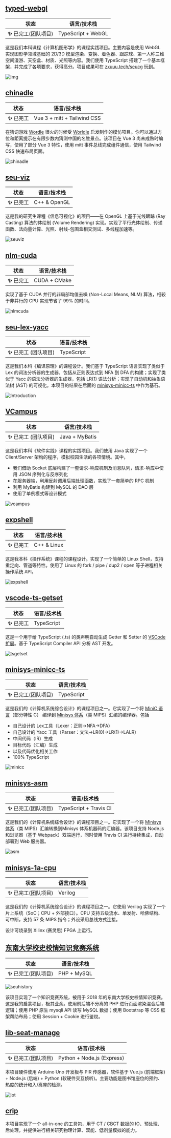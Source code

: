 ## [typed-webgl](https://github.com/z0gSh1u/typed-webgl)

| 状态                  | 语言/技术栈 |
| --------------------- | ----------- |
| **:sparkles:** 已完工(团队项目)  | TypeScript + WebGL   |

这是我们本科课程《计算机图形学》的课程实践项目。主要内容是使用 WebGL 实现图形学领域基础的 2D/3D 模型渲染、变换、着色器、跟踪球、第一人称三维空间漫游、天空盒、材质、光照等内容。我们使用 TypeScript 搭建了一个基本框架，并完成了各项要求，获得高分。项目成果可在 [zxuuu.tech/seucg](https://zxuuu.tech/seucg/) 玩到。

![img](./assets/webgl.png)


## [chinadle](https://github.com/z0gSh1u/chinadle)

| 状态                  | 语言/技术栈                 |
| --------------------- | --------------------------- |
| **:sparkles:** 已完工 | Vue 3 + mitt + Tailwind CSS |

在猜词游戏 [Wordle](https://www.powerlanguage.co.uk/wordle/) 很火的时候受 [Worldle](https://worldle.teuteuf.fr/) 启发制作的模仿项目。你可以通过方位和距离提示在有限步数内猜测中国的名胜景点。该项目在 Vue 3 尚未成熟时编写，使用了部分 Vue 3 特性，使用 mitt 事件总线完成组件通信，使用 Tailwind CSS 快速布局页面。

![chinadle](./assets/chinadle.png)



## [seu-viz](https://github.com/z0gSh1u/seu-viz)

| 状态                  | 语言/技术栈 |
| --------------------- | ----------- |
| **:sparkles:** 已完工 | C++ & OpenGL      |

这是我的研究生课程《信息可视化》的项目——在 OpenGL 上基于光线跟踪 (Ray Casting) 算法的体绘制 (Volume Rendering) 实现。实现了平行光体绘制、传递函数、法向量计算、光照、射线-包围盒相交测试、多线程加速等。

![seuviz](./assets/seuviz.png)

## [nlm-cuda](https://github.com/z0gSh1u/nlm-cuda)

| 状态                  | 语言/技术栈 |
| --------------------- | ----------- |
| **:sparkles:** 已完工 | CUDA + CMake |

实现了基于 CUDA 并行的非局部均值去噪 (Non-Local Means, NLM) 算法，相较于非并行的 CPU 实现节省了 99% 的时间。

![nlmcuda](./assets/nlmcuda.png)

## [seu-lex-yacc](https://github.com/z0gSh1u/seu-lex-yacc)

| 状态                  | 语言/技术栈 |
| --------------------- | ----------- |
| **:sparkles:** 已完工 (团队项目) | TypeScript      |

这是我们本科《编译原理》的课程设计。我们基于 TypeScript 语言实现了类似于 Lex 的词法分析器的生成器，包括从正则表达式到 NFA 到 DFA 的构建；实现了类似于 Yacc 的语法分析器的生成器，包括 LR(1) 语法分析；实现了自动机和抽象语法树 (AST) 的可视化。本项目的结果在后面的 [minisys-minicc-ts](https://github.com/seu-cs-class2/minisys-minicc-ts) 中作为基石。

![Introduction](./assets/Introduction.png)

## [VCampus](https://github.com/z0gSh1u/VCampus)

| 状态                  | 语言/技术栈 |
| --------------------- | ----------- |
| **:sparkles:** 已完工 (团队项目) | Java + MyBatis      |

这是我们本科《软件实践》课程的实践项目。我们使用 Java 实现了一个 Client/Server 架构的程序，模拟校园生活的各项情境。其中，

- 我们借助 Socket 底层构建了一套请求-响应机制及消息队列，请求-响应中使用 JSON 序列化与反序列化
- 在服务器端，利用反射调用后端处理函数，实现了一套简单的 RPC 机制
- 利用 MyBatis 构建到 MySQL 的 DAO 层
- 使用了单例模式等设计模式

![vcampus](./assets/vcampus.jpg)

## [expshell](https://github.com/z0gSh1u/expshell)

| 状态                  | 语言/技术栈 |
| --------------------- | ----------- |
| **:sparkles:** 已完工 | C++ & Linux |

这是我本科《操作系统》课程的课程设计。实现了一个简单的 Linux Shell，支持重定向、管道等特性。使用了 Linux 的 fork / pipe / dup2 / open 等子进程相关操作系统 API。

![expshell](./assets/expshell.png)

## [vscode-ts-getset](https://github.com/z0gSh1u/vscode-ts-getset)

| 状态                  | 语言/技术栈 |
| --------------------- | ----------- |
| **:sparkles:** 已完工 | TypeScript     |

这是一个用于给 TypeScript (.ts) 的类声明自动生成 Getter 和 Setter 的 [VSCode 扩展](https://marketplace.visualstudio.com/items?itemName=z0gSh1u.vscode-ts-getset)。基于 TypeScript Compiler API 分析 AST 开发。

![tsgetset](./assets/tsgetset.gif)

## [minisys-minicc-ts](https://github.com/seu-cs-class2/minisys-minicc-ts)

| 状态                  | 语言/技术栈 |
| --------------------- | ----------- |
| **:sparkles:** 已完工(团队项目) | TypeScript     |

这是我们的《计算机系统综合设计》的课程项目之一。它实现了一个将 [MiniC 语言](https://github.com/seu-cs-class2/minisys-minicc-ts/blob/master/docs/MiniC.md)（部分特性 C） 编译到 [Minisys 体系](http://www.icourse163.org/course/SEU-1003566002)（类 MIPS）汇编的编译器。包括

- 自己设计的 Lex工具（Lexer：正则→NFA→DFA）
- 自己设计的 Yacc 工具（Parser：文法→LR(0)→LR(1)→LALR）
- 中间代码（IR）生成
- 目标代码（汇编）生成
- 以及代码优化相关工作
- 100% TypeScript

![minicc](./assets/minicc.png)

## [minisys-asm](https://github.com/seu-cs-class2/minisys-asm)

| 状态                  | 语言/技术栈 |
| --------------------- | ----------- |
| **:sparkles:** 已完工(团队项目) | TypeScript + Travis CI |

这是我们的《计算机系统综合设计》的课程项目之一。它实现了一个将 [Minisys 体系](http://www.icourse163.org/course/SEU-1003566002)（类 MIPS）汇编转换到Minisys 体系机器码的汇编器。该项目支持 Node.js 和浏览器（基于 Webpack）双端运行，同时使用 Travis CI 进行持续集成，自动部署到 Web 服务器。

![asm](./assets/asm.png)

## [minisys-1a-cpu](https://github.com/seu-cs-class2/minisys-1a-cpu)

| 状态                  | 语言/技术栈 |
| --------------------- | ----------- |
| **:sparkles:** 已完工(团队项目) | Verilog     |

这是我们的《计算机系统综合设计》的课程项目之一。它使用 Verilog 实现了一个片上系统（SoC；CPU + 外部接口）。CPU 支持五级流水、单发射、哈佛结构、可中断，支持 57 条 MIPS 指令；外设采用总线方式连接。

设计可烧录到 Xilinx (赛灵思) FPGA 上运行。

## [东南大学校史校情知识竞赛系统](https://github.com/z0gSh1u/seu-history-competition-2018)

| 状态                            | 语言/技术栈 |
| ------------------------------- | ----------- |
| **:sparkles:** 已完工(团队项目) | PHP + MySQL |

![seuhistory](././assets/seuhistory.png)

该项目实现了一个知识竞赛系统，被用于 2018 年的东南大学校史校情知识竞赛。这是我的启蒙项目，极其业余。使用前后端不分离的 PHP 进行页面渲染混合后端逻辑；使用 PHP 原生 mysqli API 读写 MySQL 数据；使用 Bootstrap 等 CSS 框架帮助布局；使用 Session + Cookie 进行鉴权。

## [lib-seat-manage](https://github.com/z0gSh1u/lib-seat-manage)

| 状态                            | 语言/技术栈                |
| ------------------------------- | -------------------------- |
| **:sparkles:** 已完工(团队项目) | Python + Node.js (Express) |

本项目硬件使用 Arduino Uno 开发板与 PIR 传感器，软件基于 Vue.js (前端框架) + Node.js (后端) + Python (软硬件交互侦听)。主要功能是图书馆座位的预约、热度的统计和入/离座的检测。

![iot](./assets/iot.jpg)

## [crip](https://github.com/SEU-CT-Recon/crip)

本项目实现了一个 all-in-one 的工具包，用于 CT / CBCT 数据的 IO、预处理、后处理，并提供进行相关研究物理计算、双能、低剂量模拟的能力。